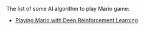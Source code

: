 The list of some AI algorithm to play Mario game:
* [Playing Mario with Deep Reinforcement Learning](https://github.com/aleju/mario-ai)
